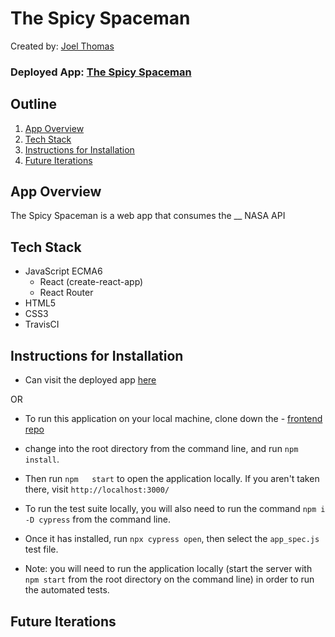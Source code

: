 # The Spicy Spaceman

Created by: [Joel Thomas](https://github.com/Shakikka)

### Deployed App: [The Spicy Spaceman](https://the-spicy-spaceman.herokuapp.com/)


## Outline

1. [App Overview](#app-overview)
2. [Tech Stack](#tech-stack)
3. [Instructions for Installation](#instructions-for-installation)
4. [Future Iterations](#future-iterations)

## App Overview

The Spicy Spaceman is a web app that consumes the __ NASA API
 
## Tech Stack

- JavaScript ECMA6
  - React (create-react-app)
  - React Router
- HTML5
- CSS3
- TravisCI

<!-- ### Testing:
- Cypress
  - Mocha
  - Chai -->

## Instructions for Installation
   - Can visit the deployed app [here](https://the-spicy-spaceman.herokuapp.com/)
   
 OR
 
  - To run this application on your local machine, clone down the 
         - [frontend repo](https://github.com/NomadicNibbler/foodtruck-fe) 
   
  - change into the root directory from the command line, and run `npm install`. 
    
  - Then run `npm   start` to open the application locally. If you aren't taken there, visit `http://localhost:3000/`
    
  - To run the test suite locally, you will also need to run the command `npm i -D cypress` from the command line.
    
  - Once it  has installed, run `npx cypress open`, then select the `app_spec.js` test file. 
    
  - Note: you will need to run the application locally (start the server with `npm start` from the root directory on the command line) in order to run the automated tests.

## Future Iterations

